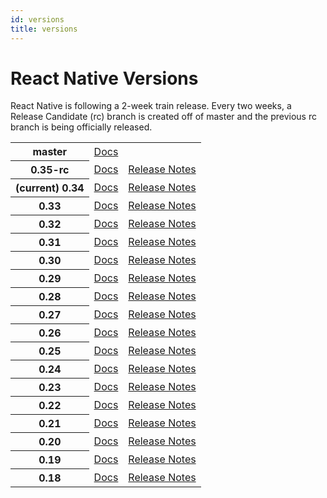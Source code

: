 ```yaml
---
id: versions
title: versions
---
```

<h1>React Native Versions</h1><p>React Native is following a 2-week train release. Every two weeks, a Release Candidate (rc) branch is created off of master and the previous rc branch is being officially released.</p><table class="versions"><tbody><tr><th>master</th><td><a href="/react-native/releases/next">Docs</a></td><td></td></tr><tr><th>0.35-rc</th><td><a href="/react-native/releases/0.35">Docs</a></td><td><a href="https://github.com/facebook/react-native/releases/tag/v0.35.0-rc">Release Notes</a></td></tr><tr><th>(current) 0.34</th><td><a href="/react-native">Docs</a></td><td><a href="https://github.com/facebook/react-native/releases/tag/v0.34.0">Release Notes</a></td></tr><tr><th>0.33</th><td><a href="/react-native/releases/0.33">Docs</a></td><td><a href="https://github.com/facebook/react-native/releases/tag/v0.33.0">Release Notes</a></td></tr><tr><th>0.32</th><td><a href="/react-native/releases/0.32">Docs</a></td><td><a href="https://github.com/facebook/react-native/releases/tag/v0.32.0">Release Notes</a></td></tr><tr><th>0.31</th><td><a href="/react-native/releases/0.31">Docs</a></td><td><a href="https://github.com/facebook/react-native/releases/tag/v0.31.0">Release Notes</a></td></tr><tr><th>0.30</th><td><a href="/react-native/releases/0.30">Docs</a></td><td><a href="https://github.com/facebook/react-native/releases/tag/v0.30.0">Release Notes</a></td></tr><tr><th>0.29</th><td><a href="/react-native/releases/0.29">Docs</a></td><td><a href="https://github.com/facebook/react-native/releases/tag/v0.29.0">Release Notes</a></td></tr><tr><th>0.28</th><td><a href="/react-native/releases/0.28">Docs</a></td><td><a href="https://github.com/facebook/react-native/releases/tag/v0.28.0">Release Notes</a></td></tr><tr><th>0.27</th><td><a href="/react-native/releases/0.27">Docs</a></td><td><a href="https://github.com/facebook/react-native/releases/tag/v0.27.0">Release Notes</a></td></tr><tr><th>0.26</th><td><a href="/react-native/releases/0.26">Docs</a></td><td><a href="https://github.com/facebook/react-native/releases/tag/v0.26.0">Release Notes</a></td></tr><tr><th>0.25</th><td><a href="/react-native/releases/0.25">Docs</a></td><td><a href="https://github.com/facebook/react-native/releases/tag/v0.25.0">Release Notes</a></td></tr><tr><th>0.24</th><td><a href="/react-native/releases/0.24">Docs</a></td><td><a href="https://github.com/facebook/react-native/releases/tag/v0.24.0">Release Notes</a></td></tr><tr><th>0.23</th><td><a href="/react-native/releases/0.23">Docs</a></td><td><a href="https://github.com/facebook/react-native/releases/tag/v0.23.0">Release Notes</a></td></tr><tr><th>0.22</th><td><a href="/react-native/releases/0.22">Docs</a></td><td><a href="https://github.com/facebook/react-native/releases/tag/v0.22.0">Release Notes</a></td></tr><tr><th>0.21</th><td><a href="/react-native/releases/0.21">Docs</a></td><td><a href="https://github.com/facebook/react-native/releases/tag/v0.21.0">Release Notes</a></td></tr><tr><th>0.20</th><td><a href="/react-native/releases/0.20">Docs</a></td><td><a href="https://github.com/facebook/react-native/releases/tag/v0.20.0">Release Notes</a></td></tr><tr><th>0.19</th><td><a href="/react-native/releases/0.19">Docs</a></td><td><a href="https://github.com/facebook/react-native/releases/tag/v0.19.0">Release Notes</a></td></tr><tr><th>0.18</th><td><a href="/react-native/releases/0.18">Docs</a></td><td><a href="https://github.com/facebook/react-native/releases/tag/v0.18.0">Release Notes</a></td></tr></tbody></table>